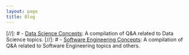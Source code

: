 ```yaml
---
layout: page
title: Blog
---
```


[//]: # - [<u>Data Science Concepts</u>](ds_concepts): A compilation of Q&A related to Data Science topics.
[//]: # - [<u>Software Engineering Concepts</u>](se_concepts): A compilation of Q&A related to Software Engineering topics and others.
